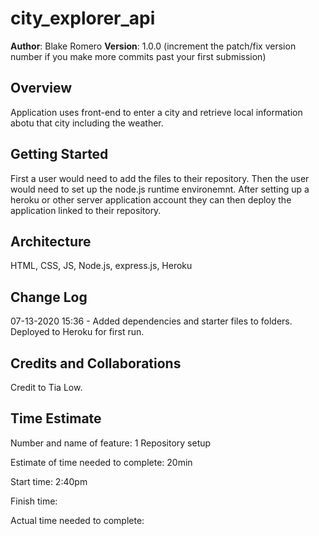 # city_explorer_api

**Author**: Blake Romero
**Version**: 1.0.0 (increment the patch/fix version number if you make more commits past your first submission)

## Overview
<!-- Provide a high level overview of what this application is and why you are building it, beyond the fact that it's an assignment for this class. (i.e. What's your problem domain?) -->
Application uses front-end to enter a city and retrieve local information abotu that city including the weather.

## Getting Started
<!-- What are the steps that a user must take in order to build this app on their own machine and get it running? -->
First a user would need to add the files to their repository. Then the user would need to set up the node.js runtime environemnt. After setting up a heroku or other server application account they can then deploy the application linked to their repository.

## Architecture
<!-- Provide a detailed description of the application design. What technologies (languages, libraries, etc) you're using, and any other relevant design information. -->
HTML, CSS, JS, Node.js, express.js, Heroku

## Change Log
<!-- Use this area to document the iterative changes made to your application as each feature is successfully implemented. Use time stamps. Here's an examples:

01-01-2001 4:59pm - Application now has a fully-functional express server, with a GET route for the location resource. -->
07-13-2020 15:36 - Added dependencies and starter files to folders. Deployed to Heroku for first run.

## Credits and Collaborations
<!-- Give credit (and a link) to other people or resources that helped you build this application. -->
Credit to Tia Low.

## Time Estimate
Number and name of feature: 1 Repository setup

Estimate of time needed to complete: 20min

Start time: 2:40pm

Finish time: 

Actual time needed to complete: 
